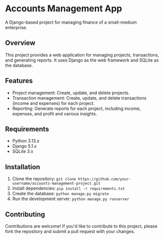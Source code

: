 # Accounts Management App

A Django-based project for managing finance of a small-medium enterprise.

## Overview

This project provides a web application for managing projects, transactions, and generating reports. It uses Django as the web framework and SQLite as the database.

## Features

* Project management: Create, update, and delete projects.
* Transaction management: Create, update, and delete transactions (income and expenses) for each project.
* Reporting: Generate reports for each project, including income, expenses, and profit and various insights.

## Requirements

* Python 3.13.x
* Django 5.1.x
* SQLite 3.x

## Installation

1. Clone the repository: `git clone https://github.com/your-username/accounts-management-project.git`
2. Install dependencies: `pip install -r requirements.txt`
3. Create the database: `python manage.py migrate`
4. Run the development server: `python manage.py runserver`

## Contributing

Contributions are welcome! If you'd like to contribute to this project, please fork the repository and submit a pull request with your changes.

